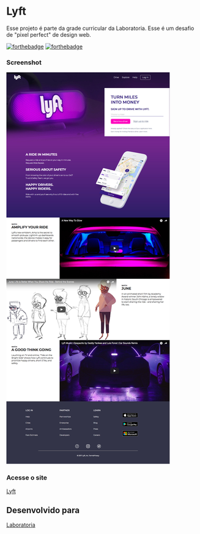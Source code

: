 Lyft
==============

Esse projeto é parte da grade curricular da Laboratoria. 
Esse é um desafio de "pixel perfect" de design web.

[![forthebadge](https://forthebadge.com/images/badges/uses-html.svg)](https://forthebadge.com)
[![forthebadge](https://forthebadge.com/images/badges/uses-css.svg)](https://forthebadge.com)

### Screenshot

![screen shot](https://raw.githubusercontent.com/carolfortunato/lyft/master/fullpage.png)

### Acesse o site
[Lyft](https://carolfortunato.github.io/lyft/)

## Desenvolvido para
[Laboratoria](https://www.laboratoria.la/br)
